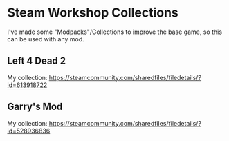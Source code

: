 # Steam Workshop Collections

I've made some "Modpacks"/Collections to improve the base game, so this can be used with any mod.

## Left 4 Dead 2

My collection: https://steamcommunity.com/sharedfiles/filedetails/?id=613918722

## Garry's Mod

My collection: https://steamcommunity.com/sharedfiles/filedetails/?id=528936836
